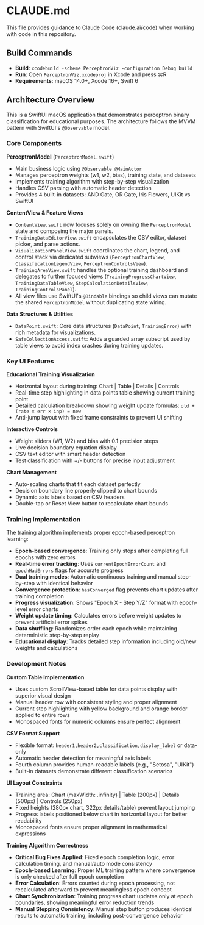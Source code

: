 # CLAUDE.md

This file provides guidance to Claude Code (claude.ai/code) when working with code in this repository.

## Build Commands

- **Build**: `xcodebuild -scheme PerceptronViz -configuration Debug build`
- **Run**: Open `PerceptronViz.xcodeproj` in Xcode and press ⌘R
- **Requirements**: macOS 14.0+, Xcode 16+, Swift 6

## Architecture Overview

This is a SwiftUI macOS application that demonstrates perceptron binary classification for educational purposes. The architecture follows the MVVM pattern with SwiftUI's `@Observable` model.

### Core Components

**PerceptronModel** (`PerceptronModel.swift`)
- Main business logic using `@Observable @MainActor`
- Manages perceptron weights (w1, w2, bias), training state, and datasets
- Implements training algorithm with step-by-step visualization
- Handles CSV parsing with automatic header detection
- Provides 4 built-in datasets: AND Gate, OR Gate, Iris Flowers, UIKit vs SwiftUI

**ContentView & Feature Views**
- `ContentView.swift` now focuses solely on owning the `PerceptronModel` state and composing the major panels.
- `TrainingDataEditorView.swift` encapsulates the CSV editor, dataset picker, and parse actions.
- `VisualizationPanelView.swift` coordinates the chart, legend, and control stack via dedicated subviews (`PerceptronChartView`, `ClassificationLegendView`, `PerceptronControlsView`).
- `TrainingAreaView.swift` handles the optional training dashboard and delegates to further focused views (`TrainingProgressChartView`, `TrainingDataTableView`, `StepCalculationDetailsView`, `TrainingControlsPanel`).
- All view files use SwiftUI's `@Bindable` bindings so child views can mutate the shared `PerceptronModel` without duplicating state wiring.

**Data Structures & Utilities**
- `DataPoint.swift`: Core data structures (`DataPoint`, `TrainingError`) with rich metadata for visualizations.
- `SafeCollectionAccess.swift`: Adds a guarded array subscript used by table views to avoid index crashes during training updates.

### Key UI Features

**Educational Training Visualization**
- Horizontal layout during training: Chart | Table | Details | Controls
- Real-time step highlighting in data points table showing current training point
- Detailed calculation breakdown showing weight update formulas: `old + (rate × err × inp) = new`
- Anti-jump layout with fixed frame constraints to prevent UI shifting

**Interactive Controls**
- Weight sliders (W1, W2) and bias with 0.1 precision steps
- Live decision boundary equation display
- CSV text editor with smart header detection
- Test classification with +/- buttons for precise input adjustment

**Chart Management**  
- Auto-scaling charts that fit each dataset perfectly
- Decision boundary line properly clipped to chart bounds
- Dynamic axis labels based on CSV headers
- Double-tap or Reset View button to recalculate chart bounds

### Training Implementation

The training algorithm implements proper epoch-based perceptron learning:
- **Epoch-based convergence**: Training only stops after completing full epochs with zero errors
- **Real-time error tracking**: Uses `currentEpochErrorCount` and `epochHadErrors` flags for accurate progress
- **Dual training modes**: Automatic continuous training and manual step-by-step with identical behavior
- **Convergence protection**: `hasConverged` flag prevents chart updates after training completion
- **Progress visualization**: Shows "Epoch X - Step Y/Z" format with epoch-level error charts
- **Weight update timing**: Calculates errors before weight updates to prevent artificial error spikes
- **Data shuffling**: Randomizes order each epoch while maintaining deterministic step-by-step replay
- **Educational display**: Tracks detailed step information including old/new weights and calculations

### Development Notes

**Custom Table Implementation**
- Uses custom ScrollView-based table for data points display with superior visual design
- Manual header row with consistent styling and proper alignment
- Current step highlighting with yellow background and orange border applied to entire rows
- Monospaced fonts for numeric columns ensure perfect alignment

**CSV Format Support**
- Flexible format: `header1,header2,classification,display_label` or data-only
- Automatic header detection for meaningful axis labels
- Fourth column provides human-readable labels (e.g., "Setosa", "UIKit")
- Built-in datasets demonstrate different classification scenarios

**UI Layout Constraints**
- Training area: Chart (maxWidth: .infinity) | Table (200px) | Details (500px) | Controls (250px)
- Fixed heights (280px chart, 322px details/table) prevent layout jumping
- Progress labels positioned below chart in horizontal layout for better readability
- Monospaced fonts ensure proper alignment in mathematical expressions

**Training Algorithm Correctness**
- **Critical Bug Fixes Applied**: Fixed epoch completion logic, error calculation timing, and manual/auto mode consistency
- **Epoch-based Learning**: Proper ML training pattern where convergence is only checked after full epoch completion
- **Error Calculation**: Errors counted during epoch processing, not recalculated afterward to prevent meaningless epoch concept
- **Chart Synchronization**: Training progress chart updates only at epoch boundaries, showing meaningful error reduction trends
- **Manual Stepping Consistency**: Manual step button produces identical results to automatic training, including post-convergence behavior
